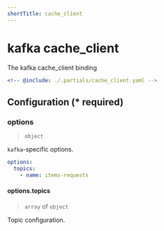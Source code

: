 ```yaml
---
shortTitle: cache_client
---
```


# kafka cache_client

The kafka cache_client binding

```yaml {3}
<!-- @include: ./.partials/cache_client.yaml -->
```

## Configuration (\* required)

### options

> `object`

`kafka`-specific options.

```yaml
options:
  topics:
    - name: items-requests
```

#### options.topics

> `array` of `object`

Topic configuration.

<!-- @include: ../.partials/options-kafka-topics.md -->

<!-- @include: ./.partials/routes.md -->
<!-- @include: ../.partials/exit.md -->
<!-- @include: ../.partials/telemetry.md -->

